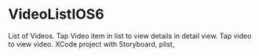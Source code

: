VideoListIOS6
=============

List of Videos. Tap Video item in list to view details in detail view.  Tap video to view video.  XCode project with Storyboard, plist, 
